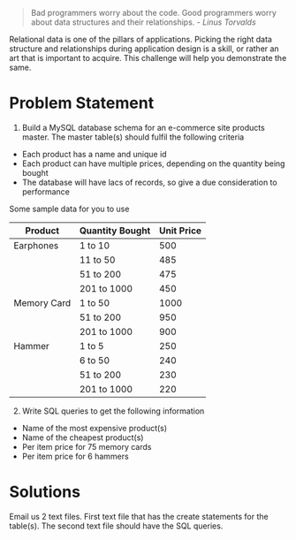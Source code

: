 > Bad programmers worry about the code. Good programmers worry about data structures and their relationships. - 
_Linus Torvalds_
 	
Relational data is one of the pillars of applications. Picking the right data structure and relationships during application design is a skill, or rather an art that is important to acquire. This challenge will help you demonstrate the same.

# Problem Statement
1. Build a MySQL database schema for an e-commerce site products master. The master table(s) should fulfil the following criteria
- Each product has a name and unique id
- Each product can have multiple prices, depending on the quantity being bought
- The database will have lacs of records, so give a due consideration to performance

Some sample data for you to use

| Product | Quantity Bought | Unit Price |
| ------  | ----------      | ----- |
| Earphones | 1 to 10 | 500 |
|  | 11 to 50 | 485 |
|  | 51 to 200 | 475 |
|  | 201 to 1000 | 450 |
| Memory Card | 1 to 50 | 1000 |
|  | 51 to 200 | 950 |
|  | 201 to 1000 | 900 |
| Hammer | 1 to 5 | 250 |
|  | 6 to 50 | 240 |
|  | 51 to 200 | 230 |
|  | 201 to 1000 | 220 |

2. Write SQL queries to get the following information
- Name of the most expensive product(s)
- Name of the cheapest product(s)
- Per item price for 75 memory cards
- Per item price for 6 hammers

# Solutions
Email us 2 text files. First text file that has the create statements for the table(s). The second text file should have the SQL queries.
